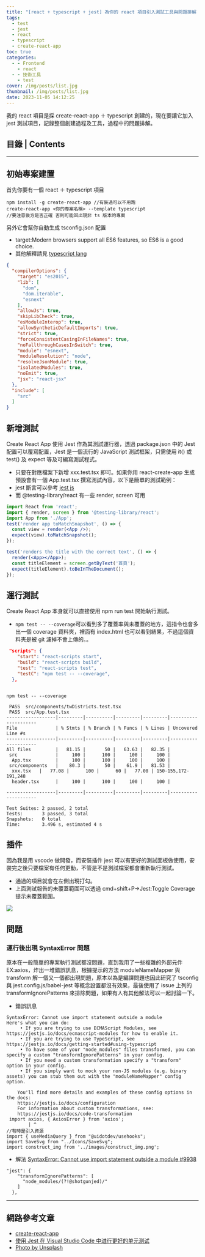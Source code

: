 ```yaml
---
title: "[react + typescript + jest] 為你的 react 項目引入測試工具與問題排解 "
tags:
  - test
  - jest
  - react
  - typescript
  - create-react-app
toc: true
categories:
  - - Frontend
    - react
  - - 技術工具
    - test
cover: /img/posts/list.jpg
thumbnail: /img/posts/list.jpg
date: 2023-11-05 14:12:25
---
```



<article class="message is-info"><div class="message-body">
我的 react 項目是採 create-react-app ＋ typescript 創建的，現在要讓它加入 jest 測試項目，記錄整個創建過程及工具，過程中的問題排解。
</div></article>

<!--more-->
## 目錄 | Contents
<div class="my-toc">
<!-- toc -->
</div>

-----



## 初始專案建置
 首先你要有一個 react  ＋ typescript 項目
```
npm install -g create-react-app //有裝過可以不用跑
create-react-app <你的專案名稱> --template typescript
//要注意後方是否正確 否則可能回出現非 ts 版本的專案
```
另外它會幫你自動生成 tsconfig.json 配置
- target:Modern browsers support all ES6 features, so ES6 is a good choice.
- 其他解釋請見 [typescript lang](https://www.typescriptlang.org/tsconfig#target)
```json "展開查看 tsconfig.json 內容" >folded 
{
  "compilerOptions": {
    "target": "es2015",
    "lib": [
      "dom",
      "dom.iterable",
      "esnext"
    ],
    "allowJs": true,
    "skipLibCheck": true,
    "esModuleInterop": true,
    "allowSyntheticDefaultImports": true,
    "strict": true,
    "forceConsistentCasingInFileNames": true,
    "noFallthroughCasesInSwitch": true,
    "module": "esnext",
    "moduleResolution": "node",
    "resolveJsonModule": true,
    "isolatedModules": true,
    "noEmit": true,
    "jsx": "react-jsx"
  },
  "include": [
    "src"
  ]
}
```


## 新增測試 
<div class="blockquote">
Create React App 使用 Jest 作為其測試運行器，透過 package.json 中的 Jest 配置可以覆寫配置，Jest 是一個流行的 JavaScript 測試框架，只需使用 it() 或 test() 及 expect 等及可編寫測試程式。 
</div> 

- 只要在對應檔案下新增 xxx.test.tsx 即可。如果你用 react-create-app 生成預設會有一個 App.test.tsx
撰寫測試內容，以下是簡單的測試範例：
- jest 斷言可以參考 [jest js](https://jestjs.io/docs/expect#content) 
- 而 @testing-library/react 有一些 render, screen 可用
```jsx
import React from 'react';
import { render, screen } from '@testing-library/react';
import App from './App';
test('render app toMatchSnapshot', () => {
  const view = render(<App />);
  expect(view).toMatchSnapshot();
});

test('renders the title with the correct text', () => {
  render(<App></App>);
  const titleElement = screen.getByText('首頁');
  expect(titleElement).toBeInTheDocument();
});
```


## 運行測試

Create React App 本身就可以直接使用 npm run test 開始執行測試。
- `npm test -- --coverage`可以看到多了覆蓋率與未覆蓋的地方，這指令也會多出一個 coverage 資料夾，裡面有 index.html 也可以看到結果，不過這個資料夾是被 git 濾掉不會上傳的。。
```json
 "scripts": {
    "start": "react-scripts start",
    "build": "react-scripts build",
    "test": "react-scripts test",
    "testC": "npm test -- --coverage",
  },
```
```tsx "點我展開">folded

npm test -- --coverage 

 PASS  src/components/twDistricts.test.tsx
 PASS  src/App.test.tsx
------------------|---------|----------|---------|---------|---------------------
File              | % Stmts | % Branch | % Funcs | % Lines | Uncovered Line #s   
------------------|---------|----------|---------|---------|---------------------
All files         |   81.15 |       50 |   63.63 |   82.35 |                     
 src              |     100 |      100 |     100 |     100 |                     
  App.tsx         |     100 |      100 |     100 |     100 |                     
 src/components   |    80.3 |       50 |    61.9 |   81.53 |                     
  xxx.tsx   |   77.08 |      100 |      60 |   77.08 | 150-155,172-191,248 
  header.tsx      |     100 |      100 |     100 |     100 |                     
             
------------------|---------|----------|---------|---------|---------------------

Test Suites: 2 passed, 2 total
Tests:       3 passed, 3 total
Snapshots:   0 total
Time:        3.496 s, estimated 4 s
```

## 插件
因為我是用 vscode 做開發，而安裝插件 jest 可以有更好的測試面板做使用，安裝完之後只要檔案有任何更動，不管是不是測試檔案都會重新執行測試。
- 通過的項目就會在左側出現打勾。
- 上面測試報告的未覆蓋範圍可以透過 cmd+shift+P->Jest:Toggle Coverage 提示未覆蓋範圍。

<img src="/images/jest-vscode.png" width="ˇ300px" />


## 問題

### 運行後出現 SyntaxError 問題


<div class="blockquote">
原本在一般簡單的專案執行測試都沒問題，直到我用了一些複雜的外部元件 EX:axios，炸出一堆錯誤訊息，根據提示的方法 moduleNameMapper 與 transform 解一個又一個都出現問題，原本以為是編譯問題也因此研究了 tsconfig 與 jest.config.js/babel-jest 等概念設置都沒有效果，最後使用了 issue 上列的 transformIgnorePatterns 來排除問題，如果有人有其他解法可以一起討論一下。
</div>

- 錯誤訊息
```shell
SyntaxError: Cannot use import statement outside a module
Here's what you can do:
     • If you are trying to use ECMAScript Modules, see https://jestjs.io/docs/ecmascript-modules for how to enable it.
     • If you are trying to use TypeScript, see https://jestjs.io/docs/getting-started#using-typescript
     • To have some of your "node_modules" files transformed, you can specify a custom "transformIgnorePatterns" in your config.
     • If you need a custom transformation specify a "transform" option in your config.
     • If you simply want to mock your non-JS modules (e.g. binary assets) you can stub them out with the "moduleNameMapper" config option.

    You'll find more details and examples of these config options in the docs:
    https://jestjs.io/docs/configuration
    For information about custom transformations, see:
    https://jestjs.io/docs/code-transformation
 import axios, { AxiosError } from 'axios';
        | ^
//有時是引入資源
import { useMediaQuery } from "@uidotdev/usehooks";
import SaveSvg from "../Icons/SaveSvg";
import construct_img from '../images/construct_img.png';
```
- 解法  [SyntaxError: Cannot use import statement outside a module #9938](https://github.com/facebook/create-react-app/issues/9938)

```
"jest": {
    "transformIgnorePatterns": [
      "node_modules/(?!@shotgunjed)/"
    ]
  },
```

-------------


## 網路參考文章

<div class="ref">


- [create-react-app](https://create-react-app.dev/docs/running-tests/)
- [使用 Jest 在 Visual Studio Code 中进行更好的单元测试](https://www.testwo.com/article/1789)
- [Photo by Unsplash](https://unsplash.com/photos/person-writing-bucket-list-on-book-RLw-UC03Gwc)

  
</div>